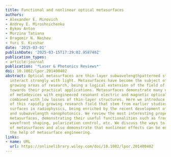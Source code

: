 ```yaml
---
title: Functional and nonlinear optical metasurfaces
authors:
- Alexander E. Minovich
- Andrey E. Miroshnichenko
- Bykov Anton
- Murzina Tatiana
- Dragomir N. Neshev
- Yuri S. Kivshar
date: '2015-03-01'
publishDate: '2025-03-15T17:29:02.958740Z'
publication_types:
- article-journal
publication: '*Laser & Photonics Reviews*'
doi: 10.1002/lpor.201400402
abstract: Optical metasurfaces are thin-layer subwavelengthpatterned structures that
  interact strongly with light. Metasurfaces have become the subject of several rapidly
  growing areas of research, being a logical extension of the field of metamaterials
  towards their practical applications. Metasurfaces demonstrate many useful properties
  of metadevices with engineered resonant electric and magnetic optical responses
  combined with low losses of thin-layer structures. Here we introduce the basic concepts
  of this rapidly growing research field that stem from earlier studies of frequencyselective
  surfaces in radiophysics, being enriched by the recent development of metamaterials
  and subwavelength nanophotonics. We review the most interesting properties of photonic
  metasurfaces, demonstrating their useful functionalities such as frequency selectivity,
  wavefront shaping, polarization control, etc. We discuss the ways to achieve tunability
  of metasurfaces and also demonstrate that nonlinear effects can be enhanced with
  the help of metasurface engineering.
links:
- name: URL
  url: https://onlinelibrary.wiley.com/doi/10.1002/lpor.201400402
---
```

